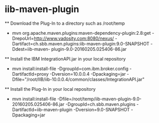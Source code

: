 # iib-maven-plugin
** Download the Plug-In to a directory such as /root/temp
- mvn org.apache.maven.plugins:maven-dependency-plugin:2.8:get -DrepoUrl=http://www.vadosity.com:8080/nexus/ -Dartifact=ch.sbb.maven.plugins:iib-maven-plugin:9.0-SNAPSHOT -Ddest=iib-maven-
plugin-9.0-20160205.025406-86.jar

** Install the IBM IntegrationAPI.jar in your local repository
- mvn install:install-file -DgroupId=com.ibm.broker.config  -DartifactId=proxy -Dversion=10.0.0.4 -Dpackaging=jar -Dfile="/root/IIB/iib-10.0.0.4/common/classes/IntegrationAPI.jar"

** Install the Plug-In in your local repository
- mvn install:install-file -Dfile=/root/temp/iib-maven-plugin-9.0-20160205.025406-86.jar -DgroupId=ch.sbb.maven.plugins -DartifactId=iib-maven-plugin -Dversion=9.0-SNAPSHOT -Dpackaging=jar






